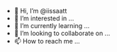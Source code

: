 - 👋 Hi, I’m @iissaatt
- 👀 I’m interested in ...
- 🌱 I’m currently learning ...
- 💞️ I’m looking to collaborate on ...
- 📫 How to reach me ...

<!---
iissaatt/iissaatt is a ✨ special ✨ repository because its `README.md` (this file) appears on your GitHub profile.
You can click the Preview link to take a look at your changes
--->
